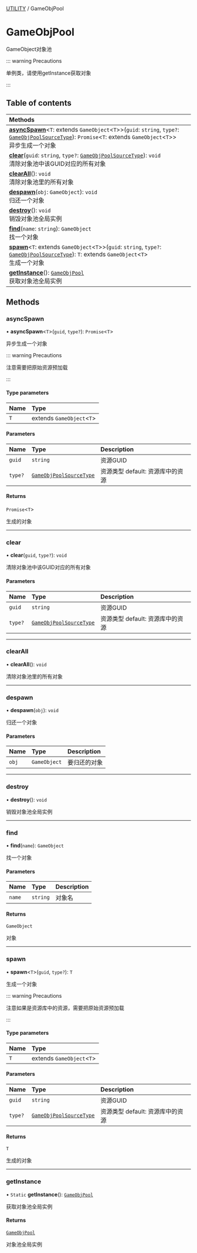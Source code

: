 [UTILITY](../groups/UTILITY.UTILITY.md) / GameObjPool

# GameObjPool <Badge type="tip" text="Class" /> <Score text="GameObjPool" />

GameObject对象池

::: warning Precautions

单例类，请使用getInstance获取对象

:::

## Table of contents

| Methods |
| :-----|
| **[asyncSpawn](Extension.GameObjPool.md#asyncspawn)**<`T`: extends `GameObject`<`T`\>\>(`guid`: `string`, `type?`: [`GameObjPoolSourceType`](../enums/Extension.GameObjPoolSourceType.md)): `Promise`<`T`: extends `GameObject`<`T`\>\> <br> 异步生成一个对象|
| **[clear](Extension.GameObjPool.md#clear)**(`guid`: `string`, `type?`: [`GameObjPoolSourceType`](../enums/Extension.GameObjPoolSourceType.md)): `void` <br> 清除对象池中该GUID对应的所有对象|
| **[clearAll](Extension.GameObjPool.md#clearall)**(): `void` <br> 清除对象池里的所有对象|
| **[despawn](Extension.GameObjPool.md#despawn)**(`obj`: `GameObject`): `void` <br> 归还一个对象|
| **[destroy](Extension.GameObjPool.md#destroy)**(): `void` <br> 销毁对象池全局实例|
| **[find](Extension.GameObjPool.md#find)**(`name`: `string`): `GameObject` <br> 找一个对象|
| **[spawn](Extension.GameObjPool.md#spawn)**<`T`: extends `GameObject`<`T`\>\>(`guid`: `string`, `type?`: [`GameObjPoolSourceType`](../enums/Extension.GameObjPoolSourceType.md)): `T`: extends `GameObject`<`T`\> <br> 生成一个对象|
| **[getInstance](Extension.GameObjPool.md#getinstance)**(): [`GameObjPool`](Extension.GameObjPool.md) <br> 获取对象池全局实例|

## Methods

### asyncSpawn <Score text="asyncSpawn" /> 

• **asyncSpawn**<`T`\>(`guid`, `type?`): `Promise`<`T`\> 

异步生成一个对象

::: warning Precautions

注意需要把原始资源预加载

:::


#### Type parameters

| Name | Type |
| :------ | :------ |
| `T` | extends `GameObject`<`T`\> |

#### Parameters

| Name | Type | Description |
| :------ | :------ | :------ |
| `guid` | `string` |  资源GUID |
| `type?` | [`GameObjPoolSourceType`](../enums/Extension.GameObjPoolSourceType.md) |  资源类型 default: 资源库中的资源 |

#### Returns

`Promise`<`T`\>

生成的对象

___

### clear <Score text="clear" /> 

• **clear**(`guid`, `type?`): `void` 

清除对象池中该GUID对应的所有对象


#### Parameters

| Name | Type | Description |
| :------ | :------ | :------ |
| `guid` | `string` |  资源GUID |
| `type?` | [`GameObjPoolSourceType`](../enums/Extension.GameObjPoolSourceType.md) |  资源类型 default: 资源库中的资源 |


___

### clearAll <Score text="clearAll" /> 

• **clearAll**(): `void` 

清除对象池里的所有对象



___

### despawn <Score text="despawn" /> 

• **despawn**(`obj`): `void` 

归还一个对象


#### Parameters

| Name | Type | Description |
| :------ | :------ | :------ |
| `obj` | `GameObject` |  要归还的对象 |


___

### destroy <Score text="destroy" /> 

• **destroy**(): `void` 

销毁对象池全局实例



___

### find <Score text="find" /> 

• **find**(`name`): `GameObject` 

找一个对象


#### Parameters

| Name | Type | Description |
| :------ | :------ | :------ |
| `name` | `string` |  对象名 |

#### Returns

`GameObject`

对象

___

### spawn <Score text="spawn" /> 

• **spawn**<`T`\>(`guid`, `type?`): `T` 

生成一个对象

::: warning Precautions

注意如果是资源库中的资源，需要把原始资源预加载

:::


#### Type parameters

| Name | Type |
| :------ | :------ |
| `T` | extends `GameObject`<`T`\> |

#### Parameters

| Name | Type | Description |
| :------ | :------ | :------ |
| `guid` | `string` |  资源GUID |
| `type?` | [`GameObjPoolSourceType`](../enums/Extension.GameObjPoolSourceType.md) |  资源类型 default: 资源库中的资源 |

#### Returns

`T`

生成的对象

___

### getInstance <Score text="getInstance" /> 

• `Static` **getInstance**(): [`GameObjPool`](Extension.GameObjPool.md) 

获取对象池全局实例


#### Returns

[`GameObjPool`](Extension.GameObjPool.md)

对象池全局实例

